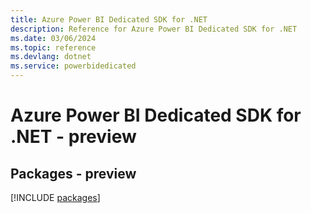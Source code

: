 ```yaml
---
title: Azure Power BI Dedicated SDK for .NET
description: Reference for Azure Power BI Dedicated SDK for .NET
ms.date: 03/06/2024
ms.topic: reference
ms.devlang: dotnet
ms.service: powerbidedicated
---
```

# Azure Power BI Dedicated SDK for .NET - preview
## Packages - preview
[!INCLUDE [packages](power-bi-dedicated-index.md)]